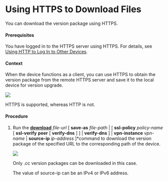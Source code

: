 Using HTTPS to Download Files
=============================

You can download the version package using HTTPS.

#### Prerequisites

You have logged in to the HTTPS server using HTTPS. For details, see [Using HTTP to Log In to Other Devices](dc_vrp_http_cfg_0010.html).


#### Context

When the device functions as a client, you can use HTTPS to obtain the version package from the remote HTTPS server and save it to the local device for version upgrade.

![](../../../../public_sys-resources/note_3.0-en-us.png) 

HTTPS is supported, whereas HTTP is not.



#### Procedure

1. Run the [**download**](cmdqueryname=download) *file-url* [ **save-as** *file-path* | [ **ssl-policy** *policy-name* [ **ssl-verify** **peer** [ **verify-dns** ] ] | **verify-dns** ] | **vpn-instance** *vpn-name* | **source-ip** *ip-address* ]\*command to download the version package of the specified URL to the corresponding path of the device.
   
   ![](../../../../public_sys-resources/note_3.0-en-us.png) 
   
   Only .cc version packages can be downloaded in this case.
   
   The value of source-ip can be an IPv4 or IPv6 address.